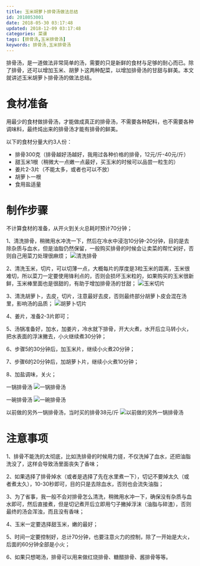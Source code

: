 ```yaml
---
title: 玉米胡萝卜排骨汤做法总结
id: 2018053001
date: 2018-05-30 03:17:48
updated: 2018-12-09 03:17:48
categories: 菜谱
tags: [排骨汤,玉米排骨汤]
keywords: 排骨汤,玉米排骨汤
---
```



排骨汤，是一道做法非常简单的汤，需要的只是新鲜的食材与足够的耐心而已。除了排骨，还可以增加玉米、胡萝卜这两种配菜，以增加排骨汤的甘甜与鲜美。本文就讲述玉米胡萝卜排骨汤的做法总结。

<!-- more -->


# 食材准备


用最少的食材做排骨汤，才能做成真正的排骨汤，不需要各种配料，也不需要各种调味料，最终炖出来的排骨汤才能有排骨的鲜美。

以下的食材分量大约3人份：

- 排骨300克（排骨越好汤越好，我用过各种价格的排骨，12元/斤-40元/斤）
- 甜玉米1根（稍微大一点嫩一点最好，买玉米的时候可以品尝一粒生的）
- 姜片2-3片（不能太多，或者也可以不放）
- 胡萝卜一根
- 食用盐适量


# 制作步骤


不计算食材的准备，从开火到关火总耗时预计70分钟；

1、清洗排骨，稍微用水冲洗一下，然后在冷水中浸泡10分钟-20分钟，目的是去除杂质与血水，但是油脂仍然保留，一般购买排骨的时候会让卖菜的帮忙剁好，否则自己用菜刀处理很麻烦；
![清洗排骨](https://ws1.sinaimg.cn/large/b7f2e3a3gy1fy93ectpkij229s29s1ky.jpg " 清洗排骨")

2、清洗玉米，切片，可以切薄一点，大概每片的厚度是3粒玉米的距离，玉米很难切，所以菜刀一定要使用锋利点的，否则会损坏玉米粒的，如果购买的玉米很新鲜，玉米棒里面也是很甜的，有助于增加排骨汤的甘甜；
![玉米切片](https://ws1.sinaimg.cn/large/b7f2e3a3gy1fy93desywqj229s29s4qr.jpg "玉米切片")

3、清洗胡萝卜，去皮，切片，注意最好去皮，否则最终部分胡萝卜皮会混在汤里，影响汤的品质；
![胡萝卜切片](https://ws1.sinaimg.cn/large/b7f2e3a3gy1fy93drsw9uj229s29skjl.jpg "胡萝卜切片")

4、姜片，准备2-3片即可；

5、汤锅准备好，加水，加姜片，冷水就下排骨，开大火煮，水开后立马转小火，把水表面的浮沫撇去，小火继续煮30分钟；

6、步骤5的30分钟后，加玉米片，继续小火煮20分钟；

7、步骤6的20分钟后，加胡萝卜片，继续小火煮10分钟；

8、加盐调味，关火；

一锅排骨汤
![一锅排骨汤](https://ws1.sinaimg.cn/large/b7f2e3a3gy1fy93clglipj229s29sqv5.jpg "一锅排骨汤")

一碗排骨汤
![一碗排骨汤](https://ws1.sinaimg.cn/large/b7f2e3a3gy1fy93bgbpevj229s29s1kx.jpg "一碗排骨汤")

以前做的另外一锅排骨汤，当时买的排骨38元/斤
![以前做的另外一锅排骨汤](https://ws1.sinaimg.cn/large/b7f2e3a3gy1fy9467qgw3j21w02ioqv5.jpg "以前做的另外一锅排骨汤")


# 注意事项


1、排骨不能洗的太彻底，比如洗排骨的时候用力搓，不仅洗掉了血水，还把油脂洗没了，这样会导致汤里面丧失了香味；

2、如果选择了排骨焯水（或者是选择了先在水里煮一下），切记不要焯太久（或者煮太久），10-30秒即可，目的只是去除血水，否则也会流失油脂；

3、为了省事，我一般不会对排骨怎么清洗，稍微用水冲一下，确保没有杂质与血水即可，然后直接煮，但是切记煮开后立即用勺子撇掉浮沫（油脂与碎渣），否则最终的汤会浑浊，而且没有香味；

4、玉米一定要选择甜玉米，嫩的最好；

5、时间一定要控制好，总计70分钟，也要注意火力的控制，除了一开始是大火，后面的60分钟全部是小火；

6、如果只想喝汤，排骨可以用来做红烧排骨、糖醋排骨、酱排骨等等。

